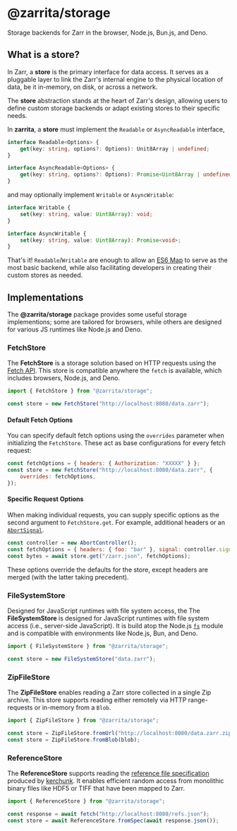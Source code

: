 # @zarrita/storage

Storage backends for Zarr in the browser, Node.js, Bun.js, and Deno.

## What is a store?

In Zarr, a **store** is the primary interface for data access. It serves as a
pluggable layer to link the Zarr's internal engine to the physical location of
data, be it in-memory, on disk, or across a network.

The **store** abstraction stands at the heart of Zarr's design, allowing users
to define custom storage backends or adapt existing stores to their specific
needs.

In **zarrita**, a **store** must implement the `Readable` or `AsyncReadable`
interface,

```typescript
interface Readable<Options> {
	get(key: string, options?: Options): Unit8Array | undefined;
}

interface AsyncReadable<Options> {
	get(key: string, options?: Options): Promise<Uint8Array | undefined>;
}
```

and may optionally implement `Writable` or `AsyncWritable`:

```typescript
interface Writable {
	set(key: string, value: Uint8Array): void;
}

interface AsyncWritable {
	set(key: string, value: Uint8Array): Promise<void>;
}
```

That's it! `Readable`/`Writable` are enough to allow an
[ES6 Map](https://developer.mozilla.org/en-US/docs/Web/JavaScript/Reference/Global_Objects/Map)
to serve as the most basic backend, while also facilitating developers in
creating their custom stores as needed.

## Implementations

The **@zarrita/storage** package provides some useful storage implementions;
some are tailored for browsers, while others are designed for various JS
runtimes like Node.js and Deno.

### FetchStore <Badge type="tip" text="Readable" />

The **FetchStore** is a storage solution based on HTTP requests using the
[Fetch API](https://developer.mozilla.org/en-US/docs/Web/API/Fetch_API). This
store is compatible anywhere the `fetch` is available, which includes browsers,
Node.js, and Deno.

```javascript
import { FetchStore } from "@zarrita/storage";

const store = new FetchStore("http://localhost:8080/data.zarr");
```

#### Default Fetch Options

You can specify default fetch options using the `overrides` parameter when
initializing the `FetchStore`. These act as base configurations for every fetch
request:

```javascript
const fetchOptions = { headers: { Authorization: "XXXXX" } };
const store = new FetchStore("http://localhost:8080/data.zarr", {
	overrides: fetchOptions,
});
```

#### Specific Request Options

When making individual requests, you can supply specific options as the second
argument to `FetchStore.get`. For example, additional headers or an
[`AbortSignal`](https://developer.mozilla.org/en-US/docs/Web/API/AbortSignal).

```javascript
const controller = new AbortController();
const fetchOptions = { headers: { foo: "bar" }, signal: controller.signal };
const bytes = await store.get("/zarr.json", fetchOptions);
```

These options override the defaults for the store, except headers are merged
(with the latter taking precedent).

### FileSystemStore <Badge type="tip" text="Readable" /> <Badge type="tip" text="Writable" />

Designed for JavaScript runtimes with file system access, the The
**FileSystemStore** is designed for JavaScript runtimes with file system access
(i.e., server-side JavaScript). It is build atop the Node.js
[`fs`](https://nodejs.org/api/fs.html) module and is compatible with
environments like Node.js, Bun, and Deno.

```javascript
import { FileSystemStore } from "@zarrita/storage";

const store = new FileSystemStore("data.zarr");
```

### ZipFileStore <Badge type="warning" text="experimental" /> <Badge type="tip" text="Readable" />

The **ZipFileStore** enables reading a Zarr store collected in a single Zip
archive. This store supports reading either remotely via HTTP range-requests or
in-memory from a `Blob`.

```javascript
import { ZipFileStore } from "@zarrita/storage";

const store = ZipFileStore.fromUrl("http://localhost:8080/data.zarr.zip");
const store = ZipFileStore.fromBlob(blob);
```

### ReferenceStore <Badge type="warning" text="experimental" /> <Badge type="tip" text="Readable" />

The **ReferenceStore** supports reading the
[reference file specification](https://fsspec.github.io/kerchunk/spec.html)
produced by [kerchunk](https://github.com/fsspec/kerchunk). It enables efficient
random access from monolithic binary files like HDF5 or TIFF that have been
mapped to Zarr.

```javascript
import { ReferenceStore } from "@zarrita/storage";

const response = await fetch("http://localhost:8080/refs.json");
const store = await ReferenceStore.fromSpec(await response.json());
```

